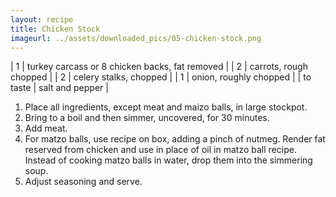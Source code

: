```yaml
---
layout: recipe
title: Chicken Stock
imageurl: ../assets/downloaded_pics/05-chicken-stock.png
---
```

<!-- Ingredients -->

| 1 | turkey carcass or 8 chicken backs, fat removed |
| 2 | carrots, rough chopped |
| 2 | celery stalks, chopped |
| 1 | onion, roughly chopped |
| to taste | salt and pepper |

<!-- split -->
<!-- Steps -->
1. Place all ingredients, except meat and maizo balls, in large stockpot.
2. Bring to a boil and then simmer, uncovered, for 30 minutes.
3. Add meat.
4. For matzo balls, use recipe on box, adding a pinch of nutmeg. Render fat reserved from chicken and use in place of oil in matzo ball recipe. Instead of cooking matzo balls in water, drop them into the simmering soup.
5. Adjust seasoning and serve. 

